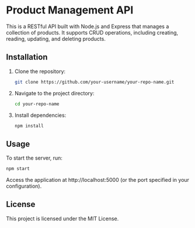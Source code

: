 # Product Management API
This is a RESTful API built with Node.js and Express that manages a collection of products. It supports CRUD operations, including creating, reading, updating, and deleting products.

## Installation

1. Clone the repository:
   ```bash
   git clone https://github.com/your-username/your-repo-name.git
   ```

2. Navigate to the project directory:
   ```bash
   cd your-repo-name
   ```

3. Install dependencies:
   ```bash
   npm install
   ```

## Usage

To start the server, run:

```bash
npm start
```

Access the application at http://localhost:5000 (or the port specified in your configuration).

## License

This project is licensed under the MIT License.